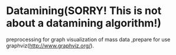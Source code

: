 Datamining(SORRY! This is not about a datamining algorithm!)
==========

preprocessing for graph visualization of mass data ,prepare for use graphviz(http://www.graphviz.org/).
